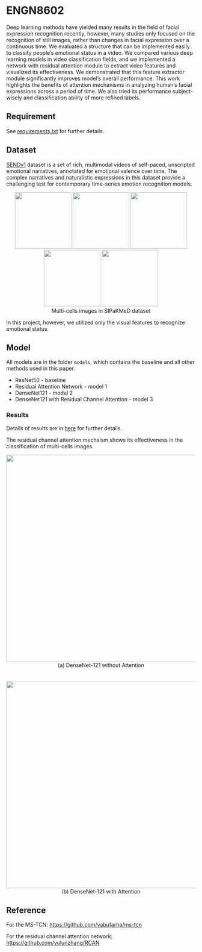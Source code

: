 # ENGN8602
Deep learning methods have yielded many results in the field of facial expression recognition recently, however, many studies only focused on the recognition of still images, rather than changes in facial expression over a continuous time. We evaluated a structure that can be implemented easily to classify people’s emotional status in a video. We compared various deep learning models in video classification fields, and we implemented a network with residual attention module to extract video features and visualized its effectiveness. We demonstrated that this feature extractor module significantly improves model’s overall performance. This work highlights the benefits of attention mechanisms in analyzing human’s facial expressions across a period of time. We also tried its performance subject-wisely and classification ability of more refined labels.

## Requirement
See [requirements.txt](./requirements.txt) for further details.

## Dataset
[SENDv1](https://github.com/StanfordSocialNeuroscienceLab/SEND) dataset is a set of rich, multimodal videos of self-paced, unscripted emotional narratives, annotated for emotional valence over time. The complex narratives and naturalistic expressions in this dataset provide a challenging test for contemporary time-series emotion recognition models. 
<p  align="middle">
  <img src="./sample/dys.png" width="150" />
  <img src="./sample/koi.png" width="150" />
  <img src="./sample/met.png" width="150" />
  <img src="./sample/par.png" width="150" />
  <img src="./sample/sup.png" width="150" />
  <br>
  Multi-cells images in SIPaKMeD dataset
</p>

In this project, however, we utilized only the visual features to recognize emotional status.


## Model
All models are in the folder `models`, which contains the baseline and all other methods used in this paper. 
- ResNet50 - baseline
- Residual Attention Network - model 1
- DenseNet121 - model 2
- DenseNet121 with Residual Channel Attention - model 3



### Results
Details of results are in [here](./Results.md) for further details.

The residual channel attention mechaism shows its effectiveness in the classification of multi-cells images.


<p  align="middle">
  <img src="./vis_densenet.jpeg" width="550" />
  <br>
  (a) DenseNet-121 without Attention
  <br>
  <br>
  <br>
  <img src="./vis_att_densenet.jpeg" width="550" />
  <br>
  (b) DenseNet-121 with Attention
</p>

## Reference
For the MS-TCN: https://github.com/yabufarha/ms-tcn


For the residual channel attention network: https://github.com/yulunzhang/RCAN
